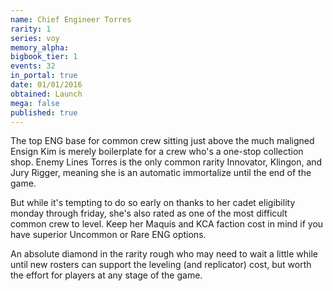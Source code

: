 ```yaml
---
name: Chief Engineer Torres
rarity: 1
series: voy
memory_alpha:
bigbook_tier: 1
events: 32
in_portal: true
date: 01/01/2016
obtained: Launch
mega: false
published: true
---
```


The top ENG base for common crew sitting just above the much maligned Ensign Kim is merely boilerplate for a crew who's a one-stop collection shop. Enemy Lines Torres is the only common rarity Innovator, Klingon, and Jury Rigger, meaning she is an automatic immortalize until the end of the game.

But while it's tempting to do so early on thanks to her cadet eligibility monday through friday, she's also rated as one of the most difficult common crew to level. Keep her Maquis and KCA faction cost in mind if you have superior Uncommon or Rare ENG options.

An absolute diamond in the rarity rough who may need to wait a little while until new rosters can support the leveling (and replicator) cost, but worth the effort for players at any stage of the game.
